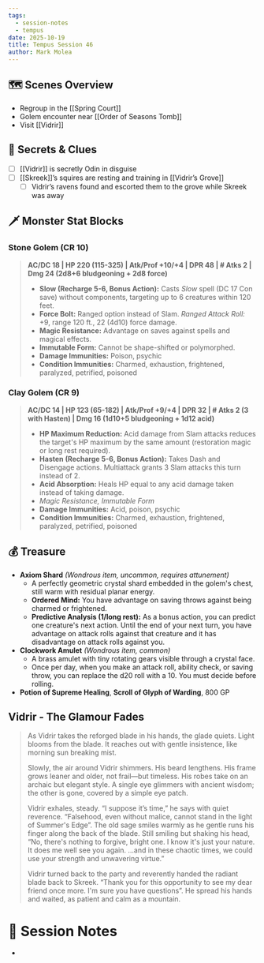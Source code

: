 ```yaml
---
tags:
  - session-notes
  - tempus
date: 2025-10-19
title: Tempus Session 46
author: Mark Molea
---
```

## 🗺 Scenes Overview

- Regroup in the [[Spring Court]]
- Golem encounter near [[Order of Seasons Tomb]]
- Visit [[Vidrir]]

## 🔑 Secrets & Clues

- [ ] [[Vidrir]] is secretly Odin in disguise
- [ ] [[Skreek]]’s squires are resting and training in [[Vidrir’s Grove]]
	- [ ] Vidrir’s ravens found and escorted them to the grove while Skreek was away

## 🗡 Monster Stat Blocks

### Stone Golem (CR 10)

> **AC/DC 18 | HP 220 (115-325) | Atk/Prof +10/+4 | DPR 48 | # Atks 2 | Dmg 24 (2d8+6 bludgeoning + 2d8 force)**
> 
> - **Slow (Recharge 5-6, Bonus Action):** Casts *Slow* spell (DC 17 Con save) without components, targeting up to 6 creatures within 120 feet.
> - **Force Bolt:** Ranged option instead of Slam. *Ranged Attack Roll:* +9, range 120 ft., 22 (4d10) force damage.
> - **Magic Resistance:** Advantage on saves against spells and magical effects.
> - **Immutable Form:** Cannot be shape-shifted or polymorphed.
> - **Damage Immunities:** Poison, psychic
> - **Condition Immunities:** Charmed, exhaustion, frightened, paralyzed, petrified, poisoned

### Clay Golem (CR 9)

> **AC/DC 14 | HP 123 (65-182) | Atk/Prof +9/+4 | DPR 32 | # Atks 2 (3 with Hasten) | Dmg 16 (1d10+5 bludgeoning + 1d12 acid)**
> 
> - **HP Maximum Reduction:** Acid damage from Slam attacks reduces the target's HP maximum by the same amount (restoration magic or long rest required).
> - **Hasten (Recharge 5-6, Bonus Action):** Takes Dash and Disengage actions. Multiattack grants 3 Slam attacks this turn instead of 2.
> - **Acid Absorption:** Heals HP equal to any acid damage taken instead of taking damage.
> - **Magic Resistance*, *Immutable Form**
> - **Damage Immunities:** Acid, poison, psychic
> - **Condition Immunities:** Charmed, exhaustion, frightened, paralyzed, petrified, poisoned

## 💰 Treasure

- **Axiom Shard** _(Wondrous item, uncommon, requires attunement)_ 
	- A perfectly geometric crystal shard embedded in the golem's chest, still warm with residual planar energy.
	- **Ordered Mind:** You have advantage on saving throws against being charmed or frightened.
	- **Predictive Analysis (1/long rest):** As a bonus action, you can predict one creature's next action. Until the end of your next turn, you have advantage on attack rolls against that creature and it has disadvantage on attack rolls against you.
- **Clockwork Amulet** _(Wondrous item, common)_ 
	- A brass amulet with tiny rotating gears visible through a crystal face.
	- Once per day, when you make an attack roll, ability check, or saving throw, you can replace the d20 roll with a 10. You must decide before rolling.
- **Potion of Supreme Healing**, **Scroll of Glyph of Warding**, 800 GP

## Vidrir - The Glamour Fades

> As Vidrir takes the reforged blade in his hands, the glade quiets. Light blooms from the blade. It reaches out with gentle insistence, like morning sun breaking mist.
> 
> Slowly, the air around Vidrir shimmers. His beard lengthens. His frame grows leaner and older, not frail—but timeless. His robes take on an archaic but elegant style. A single eye glimmers with ancient wisdom; the other is gone, covered by a simple eye patch.
> 
> Vidrir exhales, steady. “I suppose it’s time,” he says with quiet reverence. “Falsehood, even without malice, cannot stand in the light of Summer's Edge”.  The old sage smiles warmly as he gentle runs his finger along the back of the blade.  Still smiling but shaking his head, “No, there's nothing to forgive, bright one. I know it's just your nature. It does me well see you again.  …and in these chaotic times, we could use your strength and unwavering virtue.”
> 
> Vidrir turned back to the party and reverently handed the radiant blade back to Skreek. “Thank you for this opportunity to see my dear friend once more.  I'm sure you have questions”. He spread his hands and waited, as patient and calm as a mountain.


# 📝 Session Notes

- 
